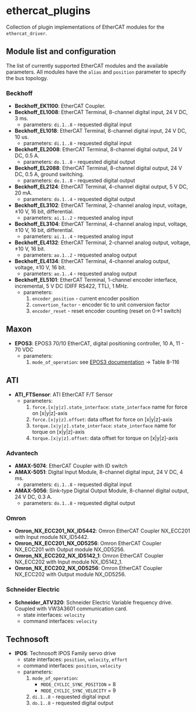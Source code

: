 # ethercat_plugins
Collection of plugin implementations of EtherCAT modules for the `ethercat_driver`.

## Module list and configuration
The list of currently supported EtherCAT modules and the available parameters. All modules have the `alias` and `position` parameter to specify the bus topology.
### Beckhoff
- **Beckhoff_EK1100**: EtherCAT Coupler.
- **Beckhoff_EL1008**: EtherCAT Terminal, 8-channel digital input, 24 V DC, 3 ms.
    - parameters: `di.1..8` - requested digital input
- **Beckhoff_EL1018**: EtherCAT Terminal, 8-channel digital input, 24 V DC, 10 us.
    - parameters: `di.1..8` - requested digital input
- **Beckhoff_EL2008**: EtherCAT Terminal, 8-channel digital output, 24 V DC, 0.5 A.
    - parameters: `do.1..8` - requested digital output
- **Beckhoff_EL2088**: EtherCAT Terminal, 8-channel digital output, 24 V DC, 0.5 A, ground switching.
    - parameters: `do.1..8` - requested digital output
- **Beckhoff_EL2124**: EtherCAT Terminal, 4-channel digital output, 5 V DC, 20 mA.
    - parameters: `do.1..4` - requested digital output
- **Beckhoff_EL3102**: EtherCAT Terminal, 2-channel analog input, voltage, ±10 V, 16 bit, differential.
    - parameters: `ai.1..2` - requested analog input
- **Beckhoff_EL3104**: EtherCAT Terminal, 4-channel analog input, voltage, ±10 V, 16 bit, differential.
    - parameters: `ai.1..4` - requested analog input
- **Beckhoff_EL4132**: EtherCAT Terminal, 2-channel analog output, voltage, ±10 V, 16 bit.
    - parameters: `ao.1..2` - requested analog output
- **Beckhoff_EL4134**: EtherCAT Terminal, 4-channel analog output, voltage, ±10 V, 16 bit.
    - parameters: `ao.1..4` - requested analog output
- **Beckhoff_EL5101**: EtherCAT Terminal, 1-channel encoder interface, incremental, 5 V DC (DIFF RS422, TTL), 1 MHz.
    - parameters:
        1. `encoder_position` - current encoder position
        2. `convertion_factor` - encoder tic to unit conversion factor
        3. `encoder_reset` - reset encoder counting (reset on 0->1 switch)

## Maxon
- **EPOS3**: EPOS3 70/10 EtherCAT, digital positioning controller, 10 A, 11 - 70 VDC
    - parameters:
        1. `mode_of_operation`: see [EPOS3 documentation](https://maxonjapan.com/wp-content/uploads/manual/epos/EPOS3_EtherCAT_Firmware_Specification_En.pdf) -> Table 8-116

## ATI
- **ATI_FTSensor**: ATI EtherCAT F/T Sensor
    - parameters:
        1. `force.[x|y|z].state_interface`: `state_interface` name for force on [x|y|z]-axis
        2. `force.[x|y|z].offset`: data offset for force on [x|y|z]-axis
        3. `torque.[x|y|z].state_interface`: `state_interface` name for torque on [x|y|z]-axis
        4. `torque.[x|y|z].offset`: data offset for torque on [x|y|z]-axis
### Advantech
- **AMAX-5074**: EtherCAT Coupler with ID switch
- **AMAX-5051**: Digital Input Module, 8-channel digital input, 24 V DC, 4 ms.
    - parameters: `di.1..8` - requested digital input
- **AMAX-5056**: Sink-type Digital Output Module, 8-channel digital output, 24 V DC, 0.3 A.
    - parameters: `do.1..8` - requested digital output

### Omron

- **Omron_NX_ECC201_NX_ID5442**: Omron EtherCAT Coupler NX_ECC201 with Input module NX_ID5442.
- **Omron_NX_ECC201_NX_OD5256**: Omron EtherCAT Coupler NX_ECC201 with Output module NX_OD5256.
- **Omron_NX_ECC202_NX_ID5142_1**: Omron EtherCAT Coupler NX_ECC202 with Input module NX_ID5142_1.
- **Omron_NX_ECC202_NX_OD5256**: Omron EtherCAT Coupler NX_ECC202 with Output module NX_OD5256.

### Schneider Electric

- **Schneider_ATV320**: Schneider Electric Variable frequency drive. Coupled with VW3A3601 communication card.
    - state interfaces: `velocity`
    - command interfaces: `velocity`

## Technosoft
- **IPOS**: Technosoft IPOS Family servo drive
  - state interfaces: `position`, `velocity`, `effort`
  - command interfaces: `position`, `velocity`
  - parameters:
      1. `mode_of_operation`:
          - `MODE_CYCLIC_SYNC_POSITION`   = 8
          - `MODE_CYCLIC_SYNC_VELOCITY`   = 9
      2. `di.1..8` - requested digital input
      3. `do.1..8` - requested digital output
